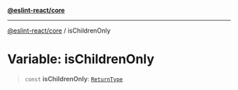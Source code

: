 [**@eslint-react/core**](../README.md)

***

[@eslint-react/core](../README.md) / isChildrenOnly

# Variable: isChildrenOnly

> `const` **isChildrenOnly**: [`ReturnType`](../@eslint-react/namespaces/isReactAPI/type-aliases/ReturnType.md)
